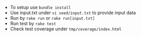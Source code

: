 - To setup use `bundle install`
- Use input.txt under `vi seed/input.txt` to provide input data
- Run by `rake run` or `rake run[input.txt]`
- Run test by `rake test`
- Check test coverage under `tmp/coverage/index.html` 